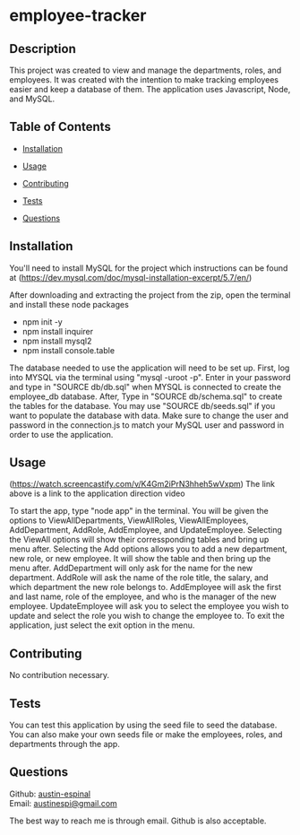 # employee-tracker

## Description 

This project was created to view and manage the departments, roles, and employees. It was created with the intention to make tracking employees easier and keep a database of them. The application uses Javascript, Node, and MySQL.

## Table of Contents

* [Installation](#installation)
* [Usage](#usage)

* [Contributing](#contributing)
* [Tests](#tests)
* [Questions](#questions)

## Installation

You'll need to install MySQL for the project which instructions can be found at (https://dev.mysql.com/doc/mysql-installation-excerpt/5.7/en/)

After downloading and extracting the project from the zip, open the terminal and install these node packages

* npm init -y
* npm install inquirer
* npm install mysql2
* npm install console.table

The database needed to use the application will need to be set up. First, log into MYSQL via the terminal using "mysql -uroot -p". Enter in your password and type in "SOURCE db/db.sql" when MYSQL is connected to create the employee_db database. After, Type in "SOURCE db/schema.sql" to create the tables for the database. You may use "SOURCE db/seeds.sql" if you want to populate the database with data. Make sure to change the user and password in the connection.js to match your MySQL user and password in order to use the application.

## Usage 

(https://watch.screencastify.com/v/K4Gm2iPrN3hheh5wVxpm)
The link above is a link to the application direction video

To start the app, type "node app" in the terminal. You will be given the options to ViewAllDepartments, ViewAllRoles, ViewAllEmployees, AddDepartment, AddRole, AddEmployee, and UpdateEmployee. Selecting the ViewAll options will show their corressponding tables and bring up menu after. Selecting the Add options allows you to add a new department, new role, or new employee. It will show the table and then bring up the menu after. AddDepartment will only ask for the name for the new department. AddRole will ask the name of the role title, the salary, and which department the new role belongs to. AddEmployee will ask the first and last name, role of the employee, and who is the manager of the new employee. UpdateEmployee will ask you to select the employee you wish to update and select the role you wish to change the employee to. To exit the application, just select the exit option in the menu. 

## Contributing

No contribution necessary.

## Tests

You can test this application by using the seed file to seed the database. You can also make your own seeds file or make the employees, roles, and departments through the app.

## Questions

Github: [austin-espinal](https://github.com/austin-espinal)   
Email: [austinespi@gmail.com](mailto:austinespi@gmail.com)  

The best way to reach me is through email. Github is also acceptable. 
